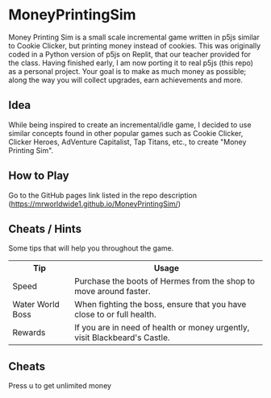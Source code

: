 # MoneyPrintingSim
Money Printing Sim is a small scale incremental game written in p5js similar to Cookie Clicker, but printing money instead of cookies. This was originally coded in a Python version of p5js on Replit, that our teacher provided for the class. Having finished early, I am now porting it to real p5js (this repo) as a personal project.
Your goal is to make as much money as possible; along the way you will collect upgrades, earn achievements and more.


Idea
--------
While being inspired to create an incremental/idle game, I decided to use similar concepts found in other popular games such as Cookie Clicker, Clicker Heroes, AdVenture Capitalist, Tap Titans, etc., to create "Money Printing Sim".

How to Play
-----
Go to the GitHub pages link listed in the repo description (https://mrworldwide1.github.io/MoneyPrintingSim/)

Cheats / Hints
--------------

Some tips that will help you throughout the game.

<table style="width:100%">
	<tr>
		<th>Tip</th>
		<th>Usage</th>
	</tr>
	<tr>
		<td>Speed</td>
		<td>Purchase the boots of Hermes from the shop to move around faster.</td>
	</tr>
	<tr>
		<td>Water World Boss</td>
		<td>When fighting the boss, ensure that you have close to or full health.</td>
	</tr>
	<tr>
		<td>Rewards</td>
		<td>If you are in need of health or money urgently, visit Blackbeard's Castle.</td>
	</tr>
</table>

Cheats
----
Press u to get unlimited money
